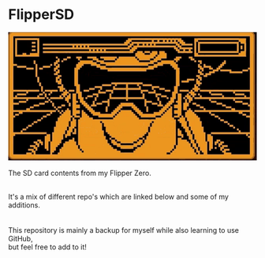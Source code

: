 # FlipperSD
![flipper anim](https://github.com/FlamingoFiesta/FlipperSD/blob/main/apps/flipper%20gif%202.gif)

The SD card contents from my Flipper Zero.


<p>

<br>
It's a mix of different repo's which are linked below and some of my additions.<br>
<br>
<br>
This repository is mainly a backup for myself while also learning to use GitHub,<br>
but feel free to add to it!<br>


